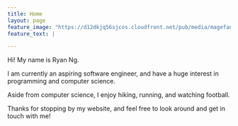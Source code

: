 ```yaml
---
title: Home
layout: page
feature_image: "https://d12dkjq56sjcos.cloudfront.net/pub/media/magefan_blog/p/a/painted-ladies-san-francisco-big-bus-tours-01.17.jpg"
feature_text: |

---
```


Hi! My name is Ryan Ng.

I am currently an aspiring software engineer, and have a huge interest in programming and computer science.

Aside from computer science, I enjoy hiking, running, and watching football.

Thanks for stopping by my website, and feel free to look around and get in touch with me!